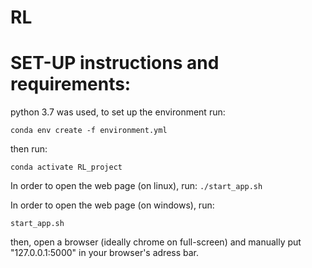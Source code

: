# RL

# SET-UP instructions and requirements:

 python 3.7 was used, to set up the environment run:

 `conda env create -f environment.yml`

 then run:

 `conda activate RL_project`

In order to open the web page (on linux), run:
`./start_app.sh`

In order to open the web page (on windows), run:

`start_app.sh`

then, open a browser (ideally chrome on full-screen) and manually put "127.0.0.1:5000" in your browser's adress bar.
